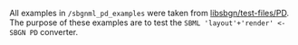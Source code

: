 All examples in `/sbgnml_pd_examples` were taken from [libsbgn/test-files/PD](https://github.com/sbgn/libsbgn/tree/master/test-files/PD). The purpose of these examples are to test the `SBML 'layout'+'render' <- SBGN PD` converter.
